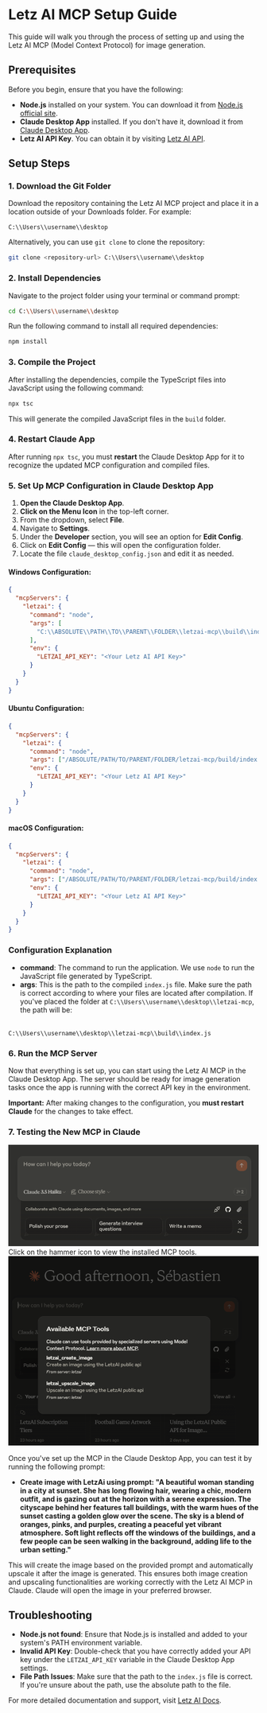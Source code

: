 # Letz AI MCP Setup Guide

This guide will walk you through the process of setting up and using the Letz AI MCP (Model Context Protocol) for image generation.

## Prerequisites

Before you begin, ensure that you have the following:

- **Node.js** installed on your system. You can download it from [Node.js official site](https://nodejs.org/).
- **Claude Desktop App** installed. If you don't have it, download it from [Claude Desktop App](https://claude.app).
- **Letz AI API Key**. You can obtain it by visiting [Letz AI API](https://letz.ai/docs/api).

## Setup Steps

### 1. Download the Git Folder

Download the repository containing the Letz AI MCP project and place it in a location outside of your Downloads folder. For example:

```
C:\\Users\\username\\desktop
```

Alternatively, you can use `git clone` to clone the repository:

```bash
git clone <repository-url> C:\\Users\\username\\desktop
```

### 2. Install Dependencies

Navigate to the project folder using your terminal or command prompt:

```bash
cd C:\\Users\\username\\desktop
```

Run the following command to install all required dependencies:

```bash
npm install
```

### 3. Compile the Project

After installing the dependencies, compile the TypeScript files into JavaScript using the following command:

```bash
npx tsc
```

This will generate the compiled JavaScript files in the `build` folder.

### 4. Restart Claude App

After running `npx tsc`, you must **restart** the Claude Desktop App for it to recognize the updated MCP configuration and compiled files.

### 5. Set Up MCP Configuration in Claude Desktop App

1. **Open the Claude Desktop App**.
2. **Click on the Menu Icon** in the top-left corner.
3. From the dropdown, select **File**.
4. Navigate to **Settings**.
5. Under the **Developer** section, you will see an option for **Edit Config**.
6. Click on **Edit Config** — this will open the configuration folder.
7. Locate the file `claude_desktop_config.json` and edit it as needed.

#### Windows Configuration:

```json
{
  "mcpServers": {
    "letzai": {
      "command": "node",
      "args": [
        "C:\\ABSOLUTE\\PATH\\TO\\PARENT\\FOLDER\\letzai-mcp\\build\\index.js"
      ],
      "env": {
        "LETZAI_API_KEY": "<Your Letz AI API Key>"
      }
    }
  }
}
```

#### Ubuntu Configuration:

```json
{
  "mcpServers": {
    "letzai": {
      "command": "node",
      "args": ["/ABSOLUTE/PATH/TO/PARENT/FOLDER/letzai-mcp/build/index.js"],
      "env": {
        "LETZAI_API_KEY": "<Your Letz AI API Key>"
      }
    }
  }
}
```

#### macOS Configuration:

```json
{
  "mcpServers": {
    "letzai": {
      "command": "node",
      "args": ["/ABSOLUTE/PATH/TO/PARENT/FOLDER/letzai-mcp/build/index.js"],
      "env": {
        "LETZAI_API_KEY": "<Your Letz AI API Key>"
      }
    }
  }
}
```

### Configuration Explanation

- **command**: The command to run the application. We use `node` to run the JavaScript file generated by TypeScript.
- **args**: This is the path to the compiled `index.js` file. Make sure the path is correct according to where your files are located after compilation. If you've placed the folder at `C:\\Users\\username\\desktop\\letzai-mcp`, the path will be:

```

C:\\Users\\username\\desktop\\letzai-mcp\\build\\index.js

```

### 6. Run the MCP Server

Now that everything is set up, you can start using the Letz AI MCP in the Claude Desktop App. The server should be ready for image generation tasks once the app is running with the correct API key in the environment.

**Important:** After making changes to the configuration, you **must restart Claude** for the changes to take effect.

### 7. Testing the New MCP in Claude

![claude prompt ui after installtion](claudeInterface.png)
Click on the hammer icon to view the installed MCP tools.
![claude mcp tools](mcpTools.png)

Once you've set up the MCP in the Claude Desktop App, you can test it by running the following prompt:

- **Create image with LetzAi using prompt: "A beautiful woman standing in a city at sunset. She has long flowing hair, wearing a chic, modern outfit, and is gazing out at the horizon with a serene expression. The cityscape behind her features tall buildings, with the warm hues of the sunset casting a golden glow over the scene. The sky is a blend of oranges, pinks, and purples, creating a peaceful yet vibrant atmosphere. Soft light reflects off the windows of the buildings, and a few people can be seen walking in the background, adding life to the urban setting."**

This will create the image based on the provided prompt and automatically upscale it after the image is generated. This ensures both image creation and upscaling functionalities are working correctly with the Letz AI MCP in Claude. Claude will open the image in your preferred browser.

## Troubleshooting

- **Node.js not found**: Ensure that Node.js is installed and added to your system's PATH environment variable.
- **Invalid API Key**: Double-check that you have correctly added your API key under the `LETZAI_API_KEY` variable in the Claude Desktop App settings.
- **File Path Issues**: Make sure that the path to the `index.js` file is correct. If you're unsure about the path, use the absolute path to the file.

For more detailed documentation and support, visit [Letz AI Docs](https://letz.ai/docs/api).
